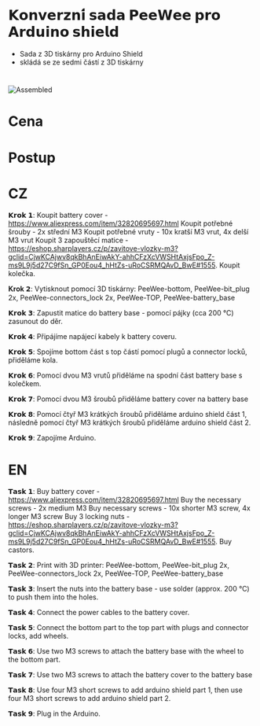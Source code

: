 # 𝗞𝗼𝗻𝘃𝗲𝗿𝘇𝗻𝗶́ 𝘀𝗮𝗱𝗮 𝗣𝗲𝗲𝗪𝗲𝗲 𝗽𝗿𝗼 𝗔𝗿𝗱𝘂𝗶𝗻𝗼 𝘀𝗵𝗶𝗲𝗹𝗱 
* Sada z 3D tiskárny pro Arduino Shield
* skládá se ze sedmi částí z 3D tiskárny

#
![Assembled]([https://github.com/pslib-cz/2022-p2a-mme-pppp-MatyasKorytar/blob/main/MicrosoftTeams-image.png](https://github.com/pslib-cz/2022-p2a-mme-pppp-MatyasKorytar/blob/main/images/pic.png))
# Cena

# Postup
# CZ
𝗞𝗿𝗼𝗸 𝟭:
Koupit battery cover - https://www.aliexpress.com/item/32820695697.html 
Koupit potřebné šrouby - 2x střední M3
Koupit potřebné vruty - 10x kratší M3 vrut,  4x delší M3 vrut
Koupit 3 zapouštěcí matice - https://eshop.sharplayers.cz/p/zavitove-vlozky-m3?gclid=CjwKCAjwv8qkBhAnEiwAkY-ahhCFzXcVWSHtAxjsFpo_Z-ms9L9j5d27C9fSn_GP0Eou4_hHtZs-uRoCSRMQAvD_BwE#1555.
Koupit kolečka.

𝐊𝐫𝐨𝐤 𝟮:
Vytisknout pomocí 3D tiskárny: PeeWee-bottom, PeeWee-bit_plug 2x, PeeWee-connectors_lock 2x, PeeWee-TOP, PeeWee-battery_base

𝗞𝗿𝗼𝗸 𝟯:
Zapustit matice do battery base - pomocí pájky (cca 200 °C) zasunout do děr.

𝗞𝗿𝗼𝗸 𝟰:
Připájíme napájecí kabely k battery coveru.

𝗞𝗿𝗼𝗸 𝟱:
Spojíme bottom část s top částí pomocí plugů a connector locků, přiděláme kola.

𝗞𝗿𝗼𝗸 𝟲:
Pomocí dvou M3 vrutů přiděláme na spodní část battery base s kolečkem.

𝗞𝗿𝗼𝗸 𝟳: 
Pomocí dvou M3 šroubů přiděláme battery cover na battery base

𝗞𝗿𝗼𝗸 𝟴: 
Pomocí čtyř M3 krátkých šroubů přiděláme arduino shield část 1, následně pomocí čtyř M3 krátkých šroubů přiděláme arduino shield část 2.

𝗞𝗿𝗼𝗸 𝟵:
Zapojíme Arduino.

# EN
𝗧𝗮𝘀𝗸 𝟭:
Buy battery cover - https://www.aliexpress.com/item/32820695697.html 
Buy the necessary screws - 2x medium M3
Buy necessary screws - 10x shorter M3 screw, 4x longer M3 screw
Buy 3 locking nuts - https://eshop.sharplayers.cz/p/zavitove-vlozky-m3?gclid=CjwKCAjwv8qkBhAnEiwAkY-ahhCFzXcVWSHtAxjsFpo_Z-ms9L9j5d27C9fSn_GP0Eou4_hHtZs-uRoCSRMQAvD_BwE#1555.
Buy castors.

𝗧𝗮𝘀𝗸 𝟮:
Print with 3D printer: PeeWee-bottom, PeeWee-bit_plug 2x, PeeWee-connectors_lock 2x, PeeWee-TOP, PeeWee-battery_base

𝗧𝗮𝘀𝗸 𝟯:
Insert the nuts into the battery base - use solder (approx. 200 °C) to push them into the holes.

𝗧𝗮𝘀𝗸 𝟰:
Connect the power cables to the battery cover.

𝗧𝗮𝘀𝗸 𝟱:
Connect the bottom part to the top part with plugs and connector locks, add wheels.

𝗧𝗮𝘀𝗸 𝟲:
Use two M3 screws to attach the battery base with the wheel to the bottom part.

𝗧𝗮𝘀𝗸 𝟳: 
Use two M3 screws to attach the battery cover to the battery base

𝗧𝗮𝘀𝗸 𝟴: 
Use four M3 short screws to add arduino shield part 1, then use four M3 short screws to add arduino shield part 2.

𝗧𝗮𝘀𝗸 𝟵:
Plug in the Arduino.



